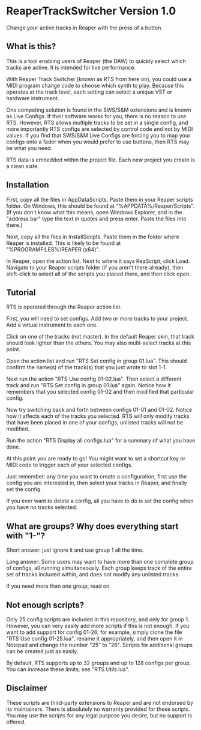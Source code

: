 # ReaperTrackSwitcher Version 1.0
Change your active tracks in Reaper with the press of a button.

## What is this?
This is a tool enabling users of Reaper (the DAW) to quickly select which tracks are active. It is intended for live performance.

With Reaper Track Switcher (known as RTS from here on), you could use a MIDI program change code to choose which synth to play. Because this operates at the track level, each setting can select a unique VST or hardware instrument.

One competing solution is found in the SWS/S&M extensions and is known as Live Configs. If their software works for you, there is no reason to use RTS. However, RTS allows multiple tracks to be set in a single config, and more importantly RTS configs are selected by control code and not by MIDI values. If you find that SWS/S&M Live Configs are forcing you to map your configs onto a fader when you would prefer to use buttons, then RTS may be what you need.

RTS data is embedded within the project file. Each new project you create is a clean slate.

## Installation
First, copy all the files in AppDataScripts. Paste them in your Reaper scripts folder. On Windows, this should be found at "%APPDATA%/Reaper/Scripts". (If you don't know what this means, open Windows Explorer, and in the "address bar" type the text in quotes and press enter. Paste the files into there.)

Next, copy all the files in InstallScripts. Paste them in the folder where Reaper is installed. This is likely to be found at "%PROGRAMFILES%\REAPER (x64)".

In Reaper, open the action list. Next to where it says ReaScript, click Load. Navigate to your Reaper scripts folder (if you aren't there already), then shift-click to select all of the scripts you placed there, and then click open.

## Tutorial
RTS is operated through the Reaper action list.

First, you will need to set configs. Add two or more tracks to your project. Add a virtual instrument to each one.

Click on one of the tracks (not master). In the default Reaper skin, that track should look lighter than the others. You may also multi-select tracks at this point.

Open the action list and run "RTS Set config in group 01.lua". This should confirm the name(s) of the track(s) that you just wrote to slot 1-1.

Next run the action "RTS Use config 01-02.lua". Then select a different track and run "RTS Set config in group 01.lua" again. Notice how it remembers that you selected config 01-02 and then modified that particular config.

Now try switching back and forth between configs 01-01 and 01-02. Notice how it affects each of the tracks you selected. RTS will only modify tracks that have been placed in one of your configs; unlisted tracks will not be modified.

Run the action "RTS Display all configs.lua" for a summary of what you have done.

At this point you are ready to go! You might want to set a shortcut key or MIDI code to trigger each of your selected configs.

Just remember: any time you want to create a configuration, first use the config you are interested in, then select your tracks in Reaper, and finally set the config.

If you ever want to delete a config, all you have to do is set the config when you have no tracks selected.

## What are groups? Why does everything start with "1-"?

Short answer: just ignore it and use group 1 all the time.

Long answer: Some users may want to have more than one complete group of configs, all running simultaneously. Each group keeps track of the entire set of tracks included within, and does not modify any unlisted tracks.

If you need more than one group, read on.

## Not enough scripts?
Only 25 config scripts are included in this repository, and only for group 1. However, you can very easily add more scripts if this is not enough. If you want to add support for config 01-26, for example, simply clone the file "RTS Use config 01-25.lua", rename it appropriately, and then open it in Notepad and change the number "25" to "26". Scripts for additional groups can be created just as easily.

By default, RTS supports up to 32 groups and up to 128 configs per group. You can increase these limits; see "RTS Utils.lua".

## Disclaimer
These scripts are third-party extensions to Reaper and are not endorsed by its maintainers. There is absolutely no warranty provided for these scripts. You may use the scripts for any legal purpose you desire, but no support is offered.
